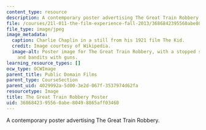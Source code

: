 ```yaml
---
content_type: resource
description: A contemporary poster advertising The Great Train Robbery.
file: /courses/21l-011-the-film-experience-fall-2013/3686842395560abe80498865aff03460_trainrob.jpg
file_type: image/jpeg
image_metadata:
  caption: Charlie Chaplin in a still from his 1921 film The Kid.
  credit: Image courtesy of Wikipedia.
  image-alt: Poster image for The Great Train Robbery, with a stopped steam locomotive
    and bandits with guns.
learning_resource_types: []
ocw_type: OCWImage
parent_title: Public Domain Films
parent_type: CourseSection
parent_uid: 4029992a-5d00-3e2d-067f-3537974d62fa
resourcetype: Image
title: The Great Train Robbery Poster
uid: 36868423-9556-0abe-8049-8865aff03460
---
```

A contemporary poster advertising The Great Train Robbery.

